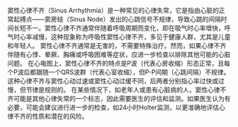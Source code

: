 窦性心律不齐（Sinus Arrhythmia）是一种常见的心律失常，它是指由心脏的正常起搏点——窦房结（Sinus Node）发出的心跳信号不规律，导致心跳的间隔时间长短不一。窦性心律不齐通常伴随着呼吸周期而变化，即在吸气时心率增快，呼气时心率减慢，这种现象称为呼吸性窦性心律不齐，多见于健康人群，尤其是儿童和年轻人。
窦性心律不齐通常是无害的，不需要特殊治疗。然而，如果心律不齐伴随有心悸、晕厥、胸痛或呼吸困难等症状，应进一步检查以排除其他可能的心脏问题。
在心电图上，窦性心律不齐的特点是P波（代表心房收缩）形态正常，且每个P波后都跟随一个QRS波群（代表心室收缩），但P-P间期（心跳间隔）不规律。这种心律不齐与窦性心动过速或窦性心动过缓不同，后两者分别指心率过快或过慢，但节律是规则的。
在某些情况下，如老年人或患有心脏病的人，窦性心律不齐可能是其他心律失常的一个标志，因此需要医生的评估和监测。如果医生认为有必要，可能会建议进行进一步的检查，如24小时Holter监测，以更准确地评估心律不齐的性质和潜在的风险。
